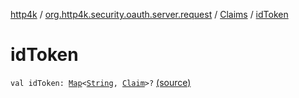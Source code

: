 [http4k](../../index.md) / [org.http4k.security.oauth.server.request](../index.md) / [Claims](index.md) / [idToken](./id-token.md)

# idToken

`val idToken: `[`Map`](https://kotlinlang.org/api/latest/jvm/stdlib/kotlin.collections/-map/index.html)`<`[`String`](https://kotlinlang.org/api/latest/jvm/stdlib/kotlin/-string/index.html)`, `[`Claim`](../-claim/index.md)`>?` [(source)](https://github.com/http4k/http4k/blob/master/http4k-security-oauth/src/main/kotlin/org/http4k/security/oauth/server/request/RequestObject.kt#L27)